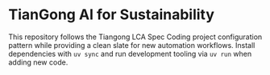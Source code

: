 # TianGong AI for Sustainability

This repository follows the Tiangong LCA Spec Coding project configuration pattern while providing a clean slate for new automation workflows. Install dependencies with `uv sync` and run development tooling via `uv run` when adding new code.

